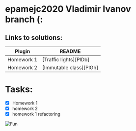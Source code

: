 # epamejc2020 Vladimir Ivanov branch (:

## Links to solutions:
| Plugin | README |
| ------ | ------ |
| Homework 1 | [Traffic lights][PlDb] |
| Homework 2 | [Immutable class][PlGh] |

# Tasks:
- [x] Homework 1
- [x] homework 2
- [x] homework 1 refactoring

![Fun](https://img.icons8.com/doodle/192/000000/futurama-bender.png)